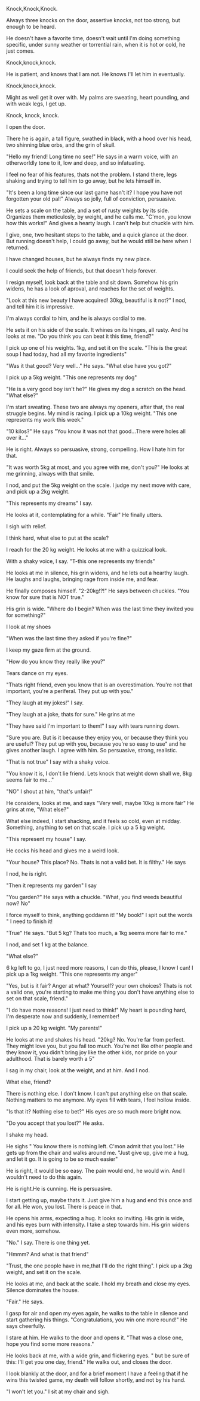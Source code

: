 Knock,Knock,Knock.

Always three knocks on the door, assertive knocks, not too strong, but enough to be heard.

He doesn't have a favorite time, doesn't wait until I'm doing something specific, under sunny weather or torrential rain, when it is hot or cold, he just comes.

Knock,knock,knock.

He is patient, and knows that I am not. He knows I'll let him in eventually.

Knock,knock,knock.

Might as well get it over with. My palms are sweating, heart pounding, and with weak legs, I get up. 

Knock, knock, knock.

I open the door.

There he is again, a tall figure, swathed in black, with a hood over his head, two shinning blue orbs, and the grin of skull.

"Hello my friend! Long time no see!" He says in a warm voice, with an otherworldly tone to it, low and deep, and so infatuating.

I feeI no fear of his features, thats not the problem. I stand there, legs shaking and trying to tell him to go away, but he lets himself in.

"It's been a long time since our last game hasn't it? I hope you have not forgotten your old pal!" Always so jolly, full of conviction, persuasive.

He sets a scale on the table, and a set of rusty weights by its side. Organizes them meticulosly, by weight, and he calls me. "C'mon, you know how this works!" And gives a hearty laugh. I can't help but chuckle with him.

I give, one, two hesitant steps to the table, and a quick glance at the door. But running doesn't help, I could go away, but he would still be here when I returned.

I have changed houses, but he always finds my new place. 

I could seek the help of friends, but that doesn't help forever.

I resign myself, look back at the table and sit down. Somehow his grin widens, he has a look of aproval, and reaches for the set of weights.

"Look at this new beauty I have acquired! 30kg, beautiful is it not?" I nod, and tell him it is impressive. 

I'm always cordial to him, and he is always cordial to me.

He sets it on his side of the scale. It whines on its hinges, all rusty. And he looks at me. "Do you think you can beat it this time, friend?"

I pick up one of his weights. 1kg, and set it on the scale. "This is the great soup I had today, had all my favorite ingredients"

"Was it that good? Very well…" He says.
"What else have you got?"

I pick up a 5kg weight. "This one represents my dog"

"He is a very good boy isn't he?" He gives my dog a scratch on the head. "What else?"

I'm start sweating. These two are always my openers, after that, the real struggle begins. My mind is racing. I pick up a 10kg weight. "This one represents my work this week."

"10 kilos?" He says "You know it was not that good…There were holes all over it…"

He is right. Always so persuasive, strong, compelling. How I hate him for that.

"It was worth 5kg at most, and you agree with me, don't you?" He looks at me grinning, always with that smile.

I nod, and put the 5kg weight on the scale. I judge my next move with care, and pick up a 2kg weight.

"This represents my dreams" I say.

He looks at it, contemplating for a while. "Fair" He finally utters. 

I sigh with relief.

I think hard, what else to put at the scale?

I reach for the 20 kg weight. He looks at me with a quizzical look.

With a shaky voice, I say. "T-this one represents my friends" 

He looks at me in silence, his grin widens, and he lets out a hearthy laugh. He laughs and laughs, bringing rage from inside me, and fear.

He finally composes himself. "2-20kg!?!" He says between chuckles. "You know for sure that is NOT true."

His grin is wide. "Where do I begin? When was the last time they invited you for something?"

I look at my shoes 

"When was the last time they asked if you're fine?"

I keep my gaze firm at the ground.

"How do you know they really like you?"

Tears dance on my eyes.

"Thats right friend, even you know that is an overestimation. You're not that important, you're a periferal. They put up with you."

"They laugh at my jokes!" I say.

"They laugh at a joke, thats for sure." He grins at me

"They have said I'm important to them!" I say with tears running down. 

"Sure you are. But is it because they enjoy you, or because they think you are useful? They put up with you, because you're so easy to use" and he gives another laugh. I agree with him. So persuasive, strong, realistic.

"That is not true" I say with a shaky voice.

"You know it is, I don't lie friend. Lets knock that weight down shall we, 8kg seems fair to me…"

"NO" I shout at him, "that's unfair!"

He considers, looks at me, and says "Very well, maybe 10kg is more fair" He grins at me, "What else?"

What else indeed, I start shacking, and it feels so cold, even at midday. Something, anything to set on that scale. I pick up a 5 kg weight.

"This represent my house" I say.

He cocks his head and gives me a weird look.

"Your house? This place? No. Thats is not a valid bet. It is filthy." He says

I nod, he is right.

"Then it represents my garden" I say

"You garden?" He says with a chuckle. "What, you find weeds beautiful now? No"

I force myself to think, anything goddamn it!
"My book!" I spit out the words " I need to finish it!

"True" He says. "But 5 kg? Thats too much, a 1kg seems more fair to me."

I nod, and set 1 kg at the balance.

"What else?"

6 kg left to go, I just need more reasons, I can do this, please, I know I can! 
I pick up a 1kg weight. "This one represents my anger"

"Yes, but is it fair? Anger at what? Yourself? your own choices? Thats is not a valid one, you're starting to make me thing you don't have anything else to set on that scale, friend."

"I do have more reasons! I just need to think!" My heart is pounding hard, I'm desperate now and suddenly, I remember!

I pick up a 20 kg weight. "My parents!"

He looks at me and shakes his head. "20kg? No. You're far from perfect. They might love you, but you fail too much. You're not like other people and they know it, you didn't bring joy like the other kids, nor pride on your adulthood. That is barely worth a 5"

I sag in my chair, look at the weight, and at him. And I nod. 

What else, friend?

There is nothing else. I don't know. I can't put anything else on that scale. Nothing matters to me anymore. My eyes fill with tears, I feel hollow inside.

"Is that it? Nothing else to bet?" His eyes are so much more bright now. 

"Do you accept that you lost?" He asks.

I shake my head.

He sighs " You know there is nothing left. C'mon admit that you lost." He gets up from the chair and walks around me.
"Just give up, give me a hug, and let it go. It is going to be so much easier"

He is right, it would be so easy. The pain would end, he would win. And I wouldn't need to do this again.

 He is right.He is cunning. He is persuasive.

I start getting up, maybe thats it. Just give him a hug and end this once and for all. He won, you lost. There is peace in that.

He opens his arms, expecting a hug. It looks so inviting. His grin is wide, and his eyes burn with intensity. I take a step towards him.
His grin widens even more, somehow.

"No." I say. There is one thing yet.

"Hmmm? And what is that friend"

"Trust, the one people have in me,that I'll do the right thing". I pick up a 2kg weight, and set it on the scale.

He looks at me, and back at the scale. I hold my breath and close my eyes. Silence dominates the house.

"Fair." He says.

I gasp for air and open my eyes again, he walks to the table in silence and start gathering his things. "Congratulations, you win one more round!" He says cheerfully.

I stare at him. He walks to the door and opens it. "That was a close one, hope you find some more reasons."

He looks back at me, with a wide grin, and flickering eyes. " but be sure of this: I'll get you one day, friend."
He walks out, and closes the door.

I look blankly at the door, and for a brief moment I have a feeling that if he wins this twisted game, my death will follow shortly, and not by his hand.

"I won't let you." I sit at my chair and sigh.